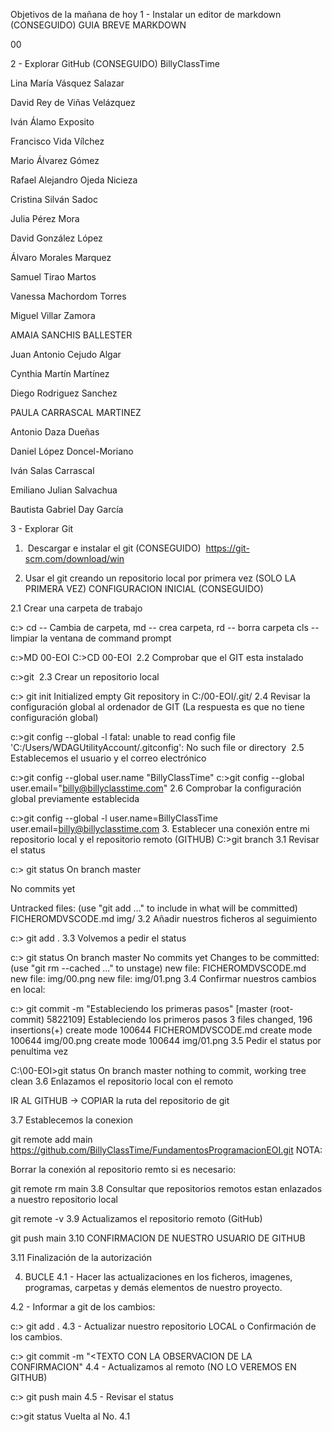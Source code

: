 Objetivos de la mañana de hoy
1 - Instalar un editor de markdown (CONSEGUIDO)
GUIA BREVE MARKDOWN

00

2 - Explorar GitHub (CONSEGUIDO)
BillyClassTime

Lina María Vásquez Salazar

David Rey de Viñas Velázquez

Iván Álamo Exposito

Francisco Vida Vílchez

Mario Álvarez Gómez

Rafael Alejandro Ojeda Nicieza

Cristina Silván Sadoc

Julia Pérez Mora

David González López

Álvaro Morales Marquez

Samuel Tirao Martos

Vanessa Machordom Torres

Miguel Villar Zamora

AMAIA SANCHIS BALLESTER

Juan Antonio Cejudo Algar

Cynthia Martín Martínez

Diego Rodriguez Sanchez

PAULA CARRASCAL MARTINEZ

Antonio Daza Dueñas

Daniel López Doncel-Moriano

Iván Salas Carrascal

Emiliano Julian Salvachua

Bautista Gabriel Day García

3 - Explorar Git
1. ​ Descargar e instalar el git (CONSEGUIDO)
​ https://git-scm.com/download/win

2. Usar el git creando un repositorio local por primera vez (SOLO LA PRIMERA VEZ)
CONFIGURACION INICIAL (CONSEGUIDO)

2.1 Crear una carpeta de trabajo

c:> cd -- Cambia de carpeta, md -- crea carpeta, rd -- borra carpeta
    cls -- limpiar la ventana de command prompt
    
c:>MD 00-EOI
C:>CD 00-EOI
​ 2.2 Comprobar que el GIT esta instalado

c:>git
​ 2.3 Crear un repositorio local

c:> git init 
Initialized empty Git repository in C:/00-EOI/.git/
​ 2.4 Revisar la configuración global al ordenador de GIT (La respuesta es que no tiene configuración global)

c:>git config --global -l
fatal: unable to read config file 'C:/Users/WDAGUtilityAccount/.gitconfig': No such file or directory
​ 2.5 Establecemos el usuario y el correo electrónico

c:>git config --global user.name "BillyClassTime"
c:>git config --global user.email="billy@billyclasstime.com" 
2.6 Comprobar la configuración global previamente establecida

c:>git config --global -l
user.name=BillyClassTime
user.email=billy@billyclasstime.com
3. Establecer una conexión entre mi repositorio local y el repositorio remoto (GITHUB)
C:>git branch
<no muestra nada>
3.1 Revisar el status

c:> git status
On branch master

No commits yet

Untracked files:
  (use "git add <file>..." to include in what will be committed)
        FICHEROMDVSCODE.md
        img/
3.2 Añadir nuestros ficheros al seguimiento

c:> git add .
3.3 Volvemos a pedir el status

c:> git status
On branch master
No commits yet
Changes to be committed:
  (use "git rm --cached <file>..." to unstage)
        new file:   FICHEROMDVSCODE.md
        new file:   img/00.png
        new file:   img/01.png
3.4 Confirmar nuestros cambios en local:

c:> git commit -m "Estableciendo los primeras pasos"
[master (root-commit) 5822109] Estableciendo los primeros pasos
 3 files changed, 196 insertions(+)
 create mode 100644 FICHEROMDVSCODE.md
 create mode 100644 img/00.png
 create mode 100644 img/01.png
3.5 Pedir el status por penultima vez

C:\00-EOI>git status
On branch master
nothing to commit, working tree clean
3.6 Enlazamos el repositorio local con el remoto

IR AL GITHUB -> COPIAR la ruta del repositorio de git


3.7 Establecemos la conexion

git remote add main https://github.com/BillyClassTime/FundamentosProgramacionEOI.git
NOTA:

Borrar la conexión al repositorio remto si es necesario:

git remote rm main
3.8 Consultar que repositorios remotos estan enlazados a nuestro repositorio local

git remote -v
3.9 Actualizamos el repositorio remoto (GitHub)

git push main
3.10 CONFIRMACION DE NUESTRO USUARIO DE GITHUB



3.11 Finalización de la autorización



4. BUCLE
4.1 - Hacer las actualizaciones en los ficheros, imagenes, programas, carpetas y demás elementos de nuestro proyecto.

4.2 - Informar a git de los cambios:

c:><caperta del proyecto> git add .
4.3 - Actualizar nuestro repositorio LOCAL o Confirmación de los cambios.

c:><caperta del proyecto> git commit -m "<TEXTO CON LA OBSERVACION DE LA CONFIRMACION"
4.4 - Actualizamos al remoto (NO LO VEREMOS EN GITHUB)

c:><caperta del proyecto> git push main
4.5 - Revisar el status

c:><caperta del proyecto>git status
Vuelta al No. 4.1
